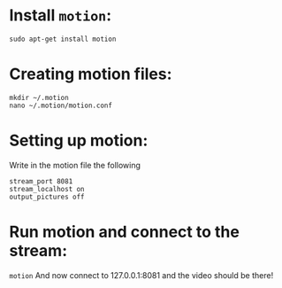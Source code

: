# Install `motion`:
``` sudo apt-get install motion ```

# Creating motion files:
``` 
mkdir ~/.motion
nano ~/.motion/motion.conf 
```

# Setting up motion:
Write in the motion file the following

``` 
stream_port 8081
stream_localhost on 
output_pictures off 
```

# Run motion and connect to the stream:
``` motion ```
And now connect to 127.0.0.1:8081 and the video should be there!
